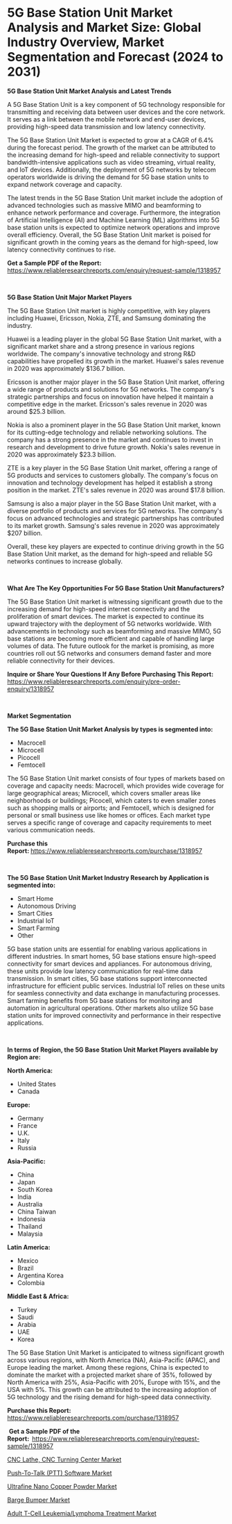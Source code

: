 <p><h1>5G Base Station Unit Market Analysis and Market Size: Global Industry Overview, Market Segmentation and Forecast (2024 to 2031)</h1></p><p><strong>5G Base Station Unit Market Analysis and Latest Trends</strong></p>
<p><p>A 5G Base Station Unit is a key component of 5G technology responsible for transmitting and receiving data between user devices and the core network. It serves as a link between the mobile network and end-user devices, providing high-speed data transmission and low latency connectivity.</p><p>The 5G Base Station Unit Market is expected to grow at a CAGR of 6.4% during the forecast period. The growth of the market can be attributed to the increasing demand for high-speed and reliable connectivity to support bandwidth-intensive applications such as video streaming, virtual reality, and IoT devices. Additionally, the deployment of 5G networks by telecom operators worldwide is driving the demand for 5G base station units to expand network coverage and capacity.</p><p>The latest trends in the 5G Base Station Unit market include the adoption of advanced technologies such as massive MIMO and beamforming to enhance network performance and coverage. Furthermore, the integration of Artificial Intelligence (AI) and Machine Learning (ML) algorithms into 5G base station units is expected to optimize network operations and improve overall efficiency. Overall, the 5G Base Station Unit market is poised for significant growth in the coming years as the demand for high-speed, low latency connectivity continues to rise.</p></p>
<p><strong>Get a Sample PDF of the Report:&nbsp;</strong> <a href="https://www.reliableresearchreports.com/enquiry/request-sample/1318957">https://www.reliableresearchreports.com/enquiry/request-sample/1318957</a></p>
<p>&nbsp;</p>
<p><strong>5G Base Station Unit Major Market Players</strong></p>
<p><p>The 5G Base Station Unit market is highly competitive, with key players including Huawei, Ericsson, Nokia, ZTE, and Samsung dominating the industry. </p><p>Huawei is a leading player in the global 5G Base Station Unit market, with a significant market share and a strong presence in various regions worldwide. The company's innovative technology and strong R&D capabilities have propelled its growth in the market. Huawei's sales revenue in 2020 was approximately $136.7 billion.</p><p>Ericsson is another major player in the 5G Base Station Unit market, offering a wide range of products and solutions for 5G networks. The company's strategic partnerships and focus on innovation have helped it maintain a competitive edge in the market. Ericsson's sales revenue in 2020 was around $25.3 billion.</p><p>Nokia is also a prominent player in the 5G Base Station Unit market, known for its cutting-edge technology and reliable networking solutions. The company has a strong presence in the market and continues to invest in research and development to drive future growth. Nokia's sales revenue in 2020 was approximately $23.3 billion.</p><p>ZTE is a key player in the 5G Base Station Unit market, offering a range of 5G products and services to customers globally. The company's focus on innovation and technology development has helped it establish a strong position in the market. ZTE's sales revenue in 2020 was around $17.8 billion.</p><p>Samsung is also a major player in the 5G Base Station Unit market, with a diverse portfolio of products and services for 5G networks. The company's focus on advanced technologies and strategic partnerships has contributed to its market growth. Samsung's sales revenue in 2020 was approximately $207 billion. </p><p>Overall, these key players are expected to continue driving growth in the 5G Base Station Unit market, as the demand for high-speed and reliable 5G networks continues to increase globally.</p></p>
<p>&nbsp;</p>
<p><strong>What Are The Key Opportunities For 5G Base Station Unit Manufacturers?</strong></p>
<p><p>The 5G Base Station Unit market is witnessing significant growth due to the increasing demand for high-speed internet connectivity and the proliferation of smart devices. The market is expected to continue its upward trajectory with the deployment of 5G networks worldwide. With advancements in technology such as beamforming and massive MIMO, 5G base stations are becoming more efficient and capable of handling large volumes of data. The future outlook for the market is promising, as more countries roll out 5G networks and consumers demand faster and more reliable connectivity for their devices.</p></p>
<p><strong>Inquire or Share Your Questions If Any Before Purchasing This Report:</strong> <a href="https://www.reliableresearchreports.com/enquiry/pre-order-enquiry/1318957">https://www.reliableresearchreports.com/enquiry/pre-order-enquiry/1318957</a></p>
<p>&nbsp;</p>
<p><strong>Market Segmentation</strong></p>
<p><strong>The 5G Base Station Unit Market Analysis by types is segmented into:</strong></p>
<p><ul><li>Macrocell</li><li>Microcell</li><li>Picocell</li><li>Femtocell</li></ul></p>
<p><p>The 5G Base Station Unit market consists of four types of markets based on coverage and capacity needs: Macrocell, which provides wide coverage for large geographical areas; Microcell, which covers smaller areas like neighborhoods or buildings; Picocell, which caters to even smaller zones such as shopping malls or airports; and Femtocell, which is designed for personal or small business use like homes or offices. Each market type serves a specific range of coverage and capacity requirements to meet various communication needs.</p></p>
<p><strong>Purchase this Report:&nbsp;</strong><a href="https://www.reliableresearchreports.com/purchase/1318957">https://www.reliableresearchreports.com/purchase/1318957</a></p>
<p>&nbsp;</p>
<p><strong>The 5G Base Station Unit Market Industry Research by Application is segmented into:</strong></p>
<p><ul><li>Smart Home</li><li>Autonomous Driving</li><li>Smart Cities</li><li>Industrial IoT</li><li>Smart Farming</li><li>Other</li></ul></p>
<p><p>5G base station units are essential for enabling various applications in different industries. In smart homes, 5G base stations ensure high-speed connectivity for smart devices and appliances. For autonomous driving, these units provide low latency communication for real-time data transmission. In smart cities, 5G base stations support interconnected infrastructure for efficient public services. Industrial IoT relies on these units for seamless connectivity and data exchange in manufacturing processes. Smart farming benefits from 5G base stations for monitoring and automation in agricultural operations. Other markets also utilize 5G base station units for improved connectivity and performance in their respective applications.</p></p>
<p>&nbsp;</p>
<p><strong>In terms of Region, the 5G Base Station Unit Market Players available by Region are:</strong></p>
<p>
    <p> <strong> North America: </strong>
        <ul>
            <li>United States</li>
            <li>Canada</li>
        </ul>
        </p> 
    <p> <strong> Europe: </strong>
        <ul>
            <li>Germany</li>
            <li>France</li>
            <li>U.K.</li>
            <li>Italy</li>
            <li>Russia</li>
        </ul>
        </p> 
    <p> <strong> Asia-Pacific: </strong>
        <ul>
            <li>China</li>
            <li>Japan</li>
            <li>South Korea</li>
            <li>India</li>
            <li>Australia</li>
            <li>China Taiwan</li>
            <li>Indonesia</li>
            <li>Thailand</li>
            <li>Malaysia</li>
        </ul>
        </p> 
    <p> <strong> Latin America: </strong>
        <ul>
            <li>Mexico</li>
            <li>Brazil</li>
            <li>Argentina Korea</li>
            <li>Colombia</li>
        </ul>
        </p> 
    <p> <strong> Middle East & Africa: </strong>
        <ul>
            <li>Turkey</li>
            <li>Saudi</li>
            <li>Arabia</li>
            <li>UAE</li>
            <li>Korea</li>
        </ul>
    </p>
    </p>
<p><p>The 5G Base Station Unit Market is anticipated to witness significant growth across various regions, with North America (NA), Asia-Pacific (APAC), and Europe leading the market. Among these regions, China is expected to dominate the market with a projected market share of 35%, followed by North America with 25%, Asia-Pacific with 20%, Europe with 15%, and the USA with 5%. This growth can be attributed to the increasing adoption of 5G technology and the rising demand for high-speed data connectivity.</p></p>
<p><strong>Purchase this Report: </strong><a href="https://www.reliableresearchreports.com/purchase/1318957">https://www.reliableresearchreports.com/purchase/1318957</a></p>
<p>&nbsp;<strong>Get a Sample PDF of the Report:&nbsp;&nbsp;</strong><a href="https://www.reliableresearchreports.com/enquiry/request-sample/1318957">https://www.reliableresearchreports.com/enquiry/request-sample/1318957</a></p>
<p><strong></strong></p>
<p><p><a href="https://adventurous-uranium-ef9.notion.site/CNC-Lathe-CNC-Turning-Center-Market-Size-Reflecting-a-Forecast-Till-2031-Market-By-Type-By-Applic-2ee8de7e65ea4c608570123831688328">CNC Lathe, CNC Turning Center Market</a></p><p><a href="https://github.com/Sinjinluong3e0awx2m195k76/Market-Research-Report-List-1/blob/main/push-to-talk-ptt-software-market.md">Push-To-Talk (PTT) Software Market</a></p><p><a href="https://view.publitas.com/reportprime-1/ultrafine-nano-copper-powder-market-challenges-opportunities-and-growth-drivers-and-major-market-players-forecasted-for-period-from-2024-2031/">Ultrafine Nano Copper Powder Market</a></p><p><a href="https://extreme-scabiosa-c81.notion.site/Barge-Bumper-Market-Insights-Market-Players-and-Forecast-Till-2031-e758f840fa9844fab32ecc0588c2b4bc">Barge Bumper Market</a></p><p><a href="https://github.com/shotows/Market-Research-Report-List-1/blob/main/adult-t-cell-leukemialymphoma-treatment-market.md">Adult T-Cell Leukemia/Lymphoma Treatment Market</a></p></p>